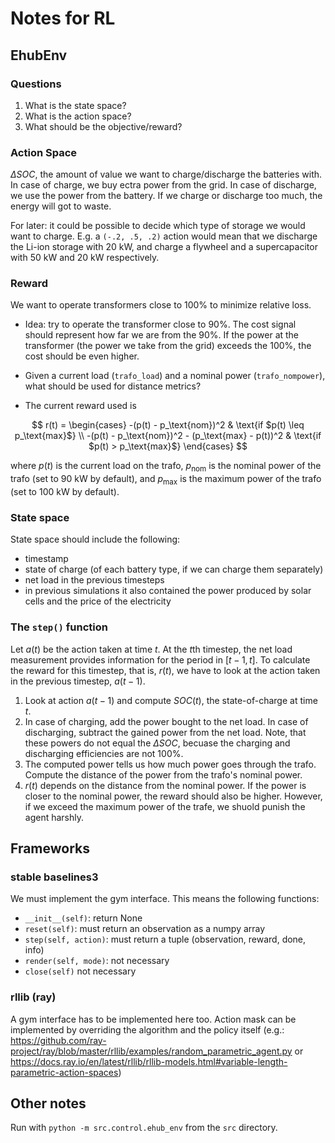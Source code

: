 # Notes for RL
## EhubEnv
### Questions
1. What is the state space?
2. What is the action space?
3. What should be the objective/reward?

### Action Space
$\Delta SOC$, the amount of value we want to charge/discharge the batteries with. In case of charge, we buy ectra power from the grid. In case of discharge, we use the power from the battery. If we charge or discharge too much, the energy will got to waste.

For later: it could be possible to decide which type of storage we would want to charge. E.g. a `(-.2, .5, .2)` action would mean that we discharge the Li-ion storage with 20 kW, and charge a flywheel and a supercapacitor with 50 kW and 20 kW respectively.

### Reward

We want to operate transformers close to 100% to minimize relative loss.
* Idea: try to operate the transformer close to 90%. The cost signal should represent how far we are from the 90%. If the power at the transformer (the power we take from the grid) exceeds the 100%, the cost should be even higher.

* Given a current load (`trafo_load`) and a nominal power (`trafo_nompower`), what should be used for distance metrics?

* The current reward used is

$$
r(t) = \begin{cases}
-(p(t) - p_\text{nom})^2 & \text{if $p(t) \leq p_\text{max}$} \\
-(p(t) - p_\text{nom})^2 - (p_\text{max} - p(t))^2 & \text{if $p(t) > p_\text{max}$}
\end{cases}
$$

where $p(t)$ is the current load on the trafo, $p_\text{nom}$ is the nominal power of the trafo (set to 90 kW by default), and $p_\text{max}$ is the maximum power of the trafo (set to 100 kW by default).

### State space

State space should include the following:
* timestamp
* state of charge (of each battery type, if we can charge them separately)
* net load in the previous timesteps
* in previous simulations it also contained the power produced by solar cells and the price of the electricity

### The `step()` function

Let $a(t)$ be the action taken at time $t$. At the $t$th timestep, the net load measurement provides information for the period in $[t-1, t]$. To calculate the reward for this timestep, that is, $r(t)$, we have to look at the action taken in the previous timestep, $a(t-1)$.

1. Look at action $a(t-1)$ and compute $SOC(t)$, the state-of-charge at time $t$.
2. In case of charging, add the power bought to the net load. In case of discharging, subtract the gained power from the net load. Note, that these powers do not equal the $\Delta SOC$, becuase the charging and discharging efficiencies are not 100%.
3. The computed power tells us how much power goes through the trafo. Compute the distance of the power from the trafo's nominal power.
4. $r(t)$ depends on the distance from the nominal power. If the power is closer to the nominal power, the reward should also be higher. However, if we exceed the maximum power of the trafe, we shuold punish the agent harshly.

## Frameworks
### stable baselines3

We must implement the gym interface. This means the following functions:
* `__init__(self)`: return None
* `reset(self)`: must return an observation as a numpy array
* `step(self, action)`: must return a tuple (observation, reward, done, info)
* `render(self, mode)`: not necessary
* `close(self)` not necessary

### rllib (ray)

A gym interface has to be implemented here too. Action mask can be implemented by overriding the algorithm and the policy itself (e.g.: https://github.com/ray-project/ray/blob/master/rllib/examples/random_parametric_agent.py or https://docs.ray.io/en/latest/rllib/rllib-models.html#variable-length-parametric-action-spaces)

## Other notes

Run with `python -m src.control.ehub_env` from the `src` directory.
